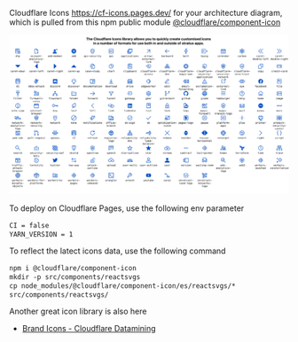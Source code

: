 Cloudflare Icons 
https://cf-icons.pages.dev/ for your architecture diagram,
<br/>
which is pulled from this npm public module [@cloudflare/component-icon](https://www.npmjs.com/package/@cloudflare/component-icon)

![top](./top.png)

To deploy on Cloudflare Pages, use the following env parameter

```shell
CI = false
YARN_VERSION = 1
```

To reflect the latect icons data, use the following command

```shell:
npm i @cloudflare/component-icon
mkdir -p src/components/reactsvgs
cp node_modules/@cloudflare/component-icon/es/reactsvgs/* src/components/reactsvgs/
```

Another great icon library is also here

- [Brand Icons - Cloudflare Datamining](https://cfdata.lol/icons/)